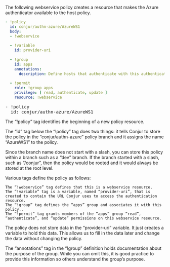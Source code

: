 The following webservice policy creates a resource that makes the Azure authenticator available to the host policy.

```yaml
- !policy
  id: conjur/authn-azure/AzureWS1
  body:
  - !webservice
 
  - !variable
    id: provider-uri
 
  - !group
    id: apps
    annotations:
      description: Define hosts that authenticate with this authenticator
 
  - !permit
    role: !group apps
    privilege: [ read, authenticate, update ]
    resource: !webservice
```

<pre class="file" data-filename="myWebservicePolicy.yml" data-target="replace">- !policy
  id: conjur/authn-azure/AzureWS1
</pre>

The “!policy” tag identifies the beginning of a new policy resource.

The “id” tag below the “!policy” tag does two things: it tells Conjur to store the policy in the “conjur/authn-azure” policy branch and it assigns the name “AzureWS1” to the policy.

Since the branch name does not start with a slash, you can store this policy within a branch such as a “dev” branch. If the branch started with a slash, such as “/conjur”, then the policy would be rooted and it would always be stored at the root level.

Various tags define the policy as follows:

    The “!webservice” tag defines that this is a webservice resource.
    The “!variable” tag is a variable, named “provider-uri”, that is created to contain the URL Conjur uses to access the authentication resource.
    The “!group” tag defines the “apps” group and associates it with this policy..
    The “!permit” tag grants members of the “apps” group “read”, “authenticate”, and “update” permissions on this webservice resource.

The policy does not store data in the “provider-uri” variable. It just creates a variable to hold this data. This allows us to fill in the data later and change the data without changing the policy.

The “annotations” tag in the “!group” definition holds documentation about the purpose of the group. While you can omit this, it is good practice to provide this information so others understand the group’s purpose.
